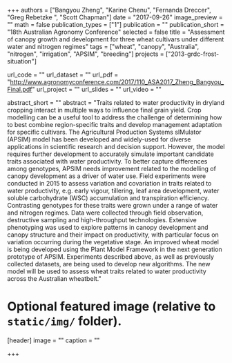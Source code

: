 +++
authors = ["Bangyou Zheng", "Karine Chenu", "Fernanda Dreccer", "Greg Rebetzke ", "Scott Chapman"]
date = "2017-09-26"
image_preview = ""
math = false
publication_types = ["1"]
publication = ""
publication_short = "18th Australian Agronomy Conference"
selected = false
title = "Assessment of canopy growth and development for three wheat cultivars under different water and nitrogen regimes"
tags = ["wheat", "canopy", "Australia", "nitrogen", "irrigation", "APSIM", "breeding"]
projects = ["2013-grdc-frost-situation"]

url_code = ""
url_dataset = ""
url_pdf = "http://www.agronomyconference.com/2017/110_ASA2017_Zheng_Bangyou_Final.pdf"
url_project = ""
url_slides = ""
url_video = ""

abstract_short = ""
abstract = "Traits related to water productivity in dryland cropping interact in multiple ways to influence final grain yield. Crop modelling can be a useful tool to address the challenge of determining how to best combine region-specific traits and develop management adaptation for specific cultivars. The Agricultural Production Systems sIMulator (APSIM) model has been developed and widely-used for diverse applications in scientific research and decision support. However, the model requires further development to accurately simulate important candidate traits associated with water productivity. To better capture differences among genotypes, APSIM needs improvement related to the modelling of canopy development as a driver of water use. Field experiments were conducted in 2015  to assess variation and covariation in traits related to water productivity, e.g. early vigour, tillering, leaf area development, water soluble carbohydrate (WSC) accumulation and transpiration efficiency. Contrasting genotypes for these traits were grown under a range of water and nitrogen regimes. Data were collected through field observation, destructive sampling and high-throughput technologies. Extensive phenotyping was used to explore patterns in canopy development and canopy structure and their impact on productivity, with particular focus on variation occurring during the vegetative stage. An improved wheat model is being developed using the Plant Model Framework in the next generation prototype of APSIM. Experiments described above, as well as previously collected datasets, are being used to develop new algorithms. The new model will be used to assess wheat traits related to water productivity across the Australian wheatbelt."


# Optional featured image (relative to `static/img/` folder).
[header]
image = ""
caption = ""

+++
